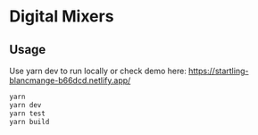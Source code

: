 # Digital Mixers

## Usage
Use yarn dev to run locally or check demo here:
https://startling-blancmange-b66dcd.netlify.app/

```bash
yarn
yarn dev
yarn test
yarn build
```
